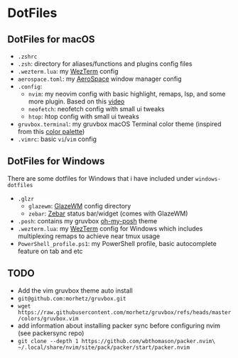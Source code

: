 # DotFiles

## DotFiles for macOS

- `.zshrc`
- `.zsh`: directory for aliases/functions and plugins config files
- `.wezterm.lua`: my [WezTerm](https://github.com/wezterm/wezterm) config
- `aerospace.toml`: my [AeroSpace](https://github.com/nikitabobko/AeroSpace) window manager config
- `.config`:
    - `nvim`: my neovim config with basic highlight, remaps, lsp, and some more plugin. Based on this [video](https://www.youtube.com/watch?v=w7i4amO_zaE)
    - `neofetch`: neofetch config with small ui tweaks
    - `htop`: htop config with small ui tweaks
- `gruvbox.terminal`: my gruvbox macOS Terminal color theme (inspired from this [color palette](https://github.com/morhetz/gruvbox#dark-mode-1))
- `.vimrc`: basic `vi`/`vim` config

## DotFiles for Windows

There are some dotfiles for Windows that i have included under `windows-dotfiles`

- `.glzr`
    - `glazewm`: [GlazeWM](https://github.com/glzr-io/glazewm) config directory
    - `zebar`: [Zebar](https://github.com/glzr-io/zebar) status bar/widget (comes with GlazeWM)
- `.posh`: contains my gruvbox [oh-my-posh](https://github.com/JanDeDobbeleer/oh-my-posh) theme
- `.wezterm.lua`: my [WezTerm](https://github.com/wezterm/wezterm) config for Windows which includes multiplexing remaps to achieve near tmux usage
- `PowerShell_profile.ps1`: my PowerShell profile, basic autocomplete feature on tab and etc

## TODO

- Add the vim gruvbox theme auto install 
- `git@github.com:morhetz/gruvbox.git`
- `wget https://raw.githubusercontent.com/morhetz/gruvbox/refs/heads/master/colors/gruvbox.vim`
- add information about installing packer sync before configuring nvim (see packersync repo)
- `git clone --depth 1 https://github.com/wbthomason/packer.nvim\
 ~/.local/share/nvim/site/pack/packer/start/packer.nvim`
